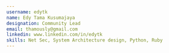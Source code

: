 ```yaml
---
username: edytk
name: Edy Tama Kusumajaya
designation: Community Lead
email: thamously@gmail.com
linkedin: www.linkedin.com/in/edytk
skills: Net Sec, System Architecture design, Python, Ruby
---
```


